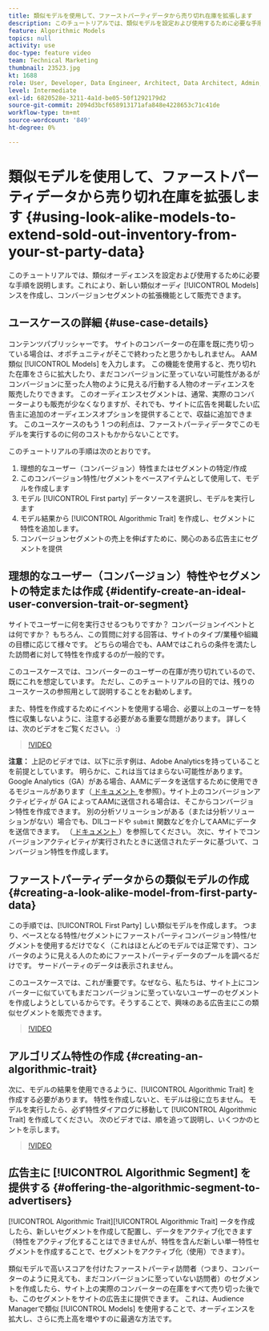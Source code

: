```yaml
---
title: 類似モデルを使用して、ファーストパーティデータから売り切れ在庫を拡張します
description: このチュートリアルでは、類似モデルを設定および使用するために必要な手順を説明します。これにより、新しい類似オーディエンスを作成し、コンバージョンセグメントの拡張機能として販売できます。
feature: Algorithmic Models
topics: null
activity: use
doc-type: feature video
team: Technical Marketing
thumbnail: 23523.jpg
kt: 1688
role: User, Developer, Data Engineer, Architect, Data Architect, Admin, Leader
level: Intermediate
exl-id: 6820528e-3211-4a1d-be05-50f1292179d2
source-git-commit: 2094d3bcf658913171afa848e4228653c71c41de
workflow-type: tm+mt
source-wordcount: '849'
ht-degree: 0%

---
```


# 類似モデルを使用して、ファーストパーティデータから売り切れ在庫を拡張します {#using-look-alike-models-to-extend-sold-out-inventory-from-your-st-party-data}

このチュートリアルでは、類似オーディエンスを設定および使用するために必要な手順を説明します。これにより、新しい類似オーディ [!UICONTROL Models] ンスを作成し、コンバージョンセグメントの拡張機能として販売できます。

## ユースケースの詳細 {#use-case-details}

コンテンツパブリッシャーです。 サイトのコンバーターの在庫を既に売り切っている場合は、オポチュニティがそこで終わったと思うかもしれません。 AAM類似 [!UICONTROL Models] を入力します。 この機能を使用すると、売り切れた在庫をさらに拡大したり、まだコンバージョンに至っていない可能性があるがコンバージョンに至った人物のように見える/行動する人物のオーディエンスを販売したりできます。 このオーディエンスセグメントは、通常、実際のコンバーターよりも販売が少なくなりますが、それでも、サイトに広告を掲載したい広告主に追加のオーディエンスオプションを提供することで、収益に追加できます。 このユースケースのもう 1 つの利点は、ファーストパーティデータでこのモデルを実行するのに何のコストもかからないことです。

このチュートリアルの手順は次のとおりです。

1. 理想的なユーザー（コンバージョン）特性またはセグメントの特定/作成
1. このコンバージョン特性/セグメントをベースアイテムとして使用して、モデルを作成します
1. モデル [!UICONTROL First party] データソースを選択し、モデルを実行します
1. モデル結果から [!UICONTROL Algorithmic Trait] を作成し、セグメントに特性を追加します。
1. コンバージョンセグメントの売上を伸ばすために、関心のある広告主にセグメントを提供

## 理想的なユーザー（コンバージョン）特性やセグメントの特定または作成 {#identify-create-an-ideal-user-conversion-trait-or-segment}

サイトでユーザーに何を実行させるつもりですか？ コンバージョンイベントとは何ですか？ もちろん、この質問に対する回答は、サイトのタイプ/業種や組織の目標に応じて様々です。 どちらの場合でも、AAMではこれらの条件を満たした訪問者に対して特性を作成するのが一般的です。

このユースケースでは、コンバーターのユーザーの在庫が売り切れているので、既にこれを想定しています。 ただし、このチュートリアルの目的では、残りのユースケースの参照用として説明することをお勧めします。

また、特性を作成するためにイベントを使用する場合、必要以上のユーザーを特性に収集しないように、注意する必要がある重要な問題があります。 詳しくは、次のビデオをご覧ください。 :）

>[!VIDEO](https://video.tv.adobe.com/v/23431/?quality=12)

**注意：** 上記のビデオでは、以下に示す例は、Adobe Analyticsを持っていることを前提としています。 明らかに、これは当てはまらない可能性があります。 Google Analytics（GA）がある場合、AAMにデータを送信するために使用できるモジュールがあります（[ ドキュメント ](https://experienceleague.adobe.com/docs/audience-manager/user-guide/dil-api/dil-overview.html?lang=ja) を参照）。サイト上のコンバージョンアクティビティが GA によってAAMに送信される場合は、そこからコンバージョン特性を作成できます。 別の分析ソリューションがある（または分析ソリューションがない）場合でも、DILコードや `submit` 関数などを介してAAMにデータを送信できます。 （[ ドキュメント ](https://experienceleague.adobe.com/docs/audience-manager/user-guide/dil-api/dil-modules.html?lang=ja)）を参照してください。 次に、サイトでコンバージョンアクティビティが実行されたときに送信されたデータに基づいて、コンバージョン特性を作成します。

## ファーストパーティデータからの類似モデルの作成 {#creating-a-look-alike-model-from-first-party-data}

この手順では、[!UICONTROL First Party] しい類似モデルを作成します。 つまり、ベースとなる特性/セグメントにファーストパーティコンバージョン特性/セグメントを使用するだけでなく（これはほとんどのモデルでは正常です）、コンバータのように見える人のためにファーストパーティデータのプールを調べるだけです。 サードパーティのデータは表示されません。

このユースケースでは、これが重要です。なぜなら、私たちは、サイト上にコンバーターに似ていてもまだコンバージョンに至っていないユーザーのセグメントを作成しようとしているからです。そうすることで、興味のある広告主にこの類似セグメントを販売できます。

>[!VIDEO](https://video.tv.adobe.com/v/23504/?quality-12)

## アルゴリズム特性の作成 {#creating-an-algorithmic-trait}

次に、モデルの結果を使用できるように、[!UICONTROL Algorithmic Trait] を作成する必要があります。 特性を作成しないと、モデルは役に立ちません。 モデルを実行したら、必ず特性ダイアログに移動して [!UICONTROL Algorithmic Trait] を作成してください。 次のビデオでは、順を追って説明し、いくつかのヒントを示します。

>[!VIDEO](https://video.tv.adobe.com/v/23523/?quality=12)

## 広告主に [!UICONTROL Algorithmic Segment] を提供する {#offering-the-algorithmic-segment-to-advertisers}

[!UICONTROL Algorithmic Trait][!UICONTROL Algorithmic Trait] ータを作成したら、新しいセグメントを作成して配置し、データをアクティブ化できます（特性をアクティブ化することはできませんが、特性を含んだ新しい単一特性セグメントを作成することで、セグメントをアクティブ化（使用）できます）。

類似モデルで高いスコアを付けたファーストパーティ訪問者（つまり、コンバーターのように見えても、まだコンバージョンに至っていない訪問者）のセグメントを作成したら、サイト上の実際のコンバーターの在庫をすべて売り切った後でも、このセグメントをサイトの広告主に提供できます。 これは、Audience Managerで類似 [!UICONTROL Models] を使用することで、オーディエンスを拡大し、さらに売上高を増やすのに最適な方法です。
